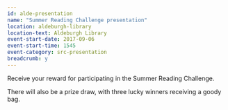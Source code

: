 ```yaml
---
id: alde-presentation
name: "Summer Reading Challenge presentation"
location: aldeburgh-library
location-text: Aldeburgh Library
event-start-date: 2017-09-06
event-start-time: 1545
event-category: src-presentation
breadcrumb: y
---
```


Receive your reward for participating in the Summer Reading Challenge.

There will also be a prize draw, with three lucky winners receiving a goody bag.

